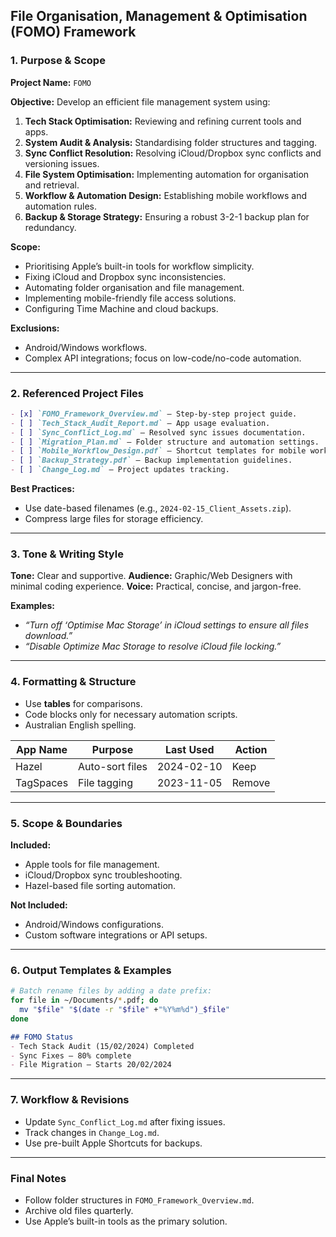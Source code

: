 ## File Organisation, Management & Optimisation (FOMO) Framework

### **1. Purpose & Scope**

**Project Name:** `FOMO`

**Objective:**
Develop an efficient file management system using:
1. **Tech Stack Optimisation:** Reviewing and refining current tools and apps.
2. **System Audit & Analysis:** Standardising folder structures and tagging.
3. **Sync Conflict Resolution:** Resolving iCloud/Dropbox sync conflicts and versioning issues.
4. **File System Optimisation:** Implementing automation for organisation and retrieval.
5. **Workflow & Automation Design:** Establishing mobile workflows and automation rules.
6. **Backup & Storage Strategy:** Ensuring a robust 3-2-1 backup plan for redundancy.

**Scope:**
- Prioritising Apple’s built-in tools for workflow simplicity.
- Fixing iCloud and Dropbox sync inconsistencies.
- Automating folder organisation and file management.
- Implementing mobile-friendly file access solutions.
- Configuring Time Machine and cloud backups.

**Exclusions:**
- Android/Windows workflows.
- Complex API integrations; focus on low-code/no-code automation.

---

### **2. Referenced Project Files**

```markdown
- [x] `FOMO_Framework_Overview.md` – Step-by-step project guide.
- [ ] `Tech_Stack_Audit_Report.md` – App usage evaluation.
- [ ] `Sync_Conflict_Log.md` – Resolved sync issues documentation.
- [ ] `Migration_Plan.md` – Folder structure and automation settings.
- [ ] `Mobile_Workflow_Design.pdf` – Shortcut templates for mobile workflows.
- [ ] `Backup_Strategy.pdf` – Backup implementation guidelines.
- [ ] `Change_Log.md` – Project updates tracking.
```

**Best Practices:**
- Use date-based filenames (e.g., `2024-02-15_Client_Assets.zip`).
- Compress large files for storage efficiency.

---

### **3. Tone & Writing Style**

**Tone:** Clear and supportive.
**Audience:** Graphic/Web Designers with minimal coding experience.
**Voice:** Practical, concise, and jargon-free.

**Examples:**
- *“Turn off ‘Optimise Mac Storage’ in iCloud settings to ensure all files download.”*
- *“Disable Optimize Mac Storage to resolve iCloud file locking.”*

---

### **4. Formatting & Structure**
- Use **tables** for comparisons.
- Code blocks only for necessary automation scripts.
- Australian English spelling.

| App Name   | Purpose          | Last Used   | Action  |
|------------|------------------|-------------|---------|
| Hazel      | Auto-sort files  | 2024-02-10  | Keep    |
| TagSpaces  | File tagging     | 2023-11-05  | Remove  |

---

### **5. Scope & Boundaries**

**Included:**
- Apple tools for file management.
- iCloud/Dropbox sync troubleshooting.
- Hazel-based file sorting automation.

**Not Included:**
- Android/Windows configurations.
- Custom software integrations or API setups.

---

### **6. Output Templates & Examples**

```bash
# Batch rename files by adding a date prefix:
for file in ~/Documents/*.pdf; do
  mv "$file" "$(date -r "$file" +"%Y%m%d")_$file"
done
```

```markdown
## FOMO Status
- Tech Stack Audit (15/02/2024) Completed
- Sync Fixes – 80% complete
- File Migration – Starts 20/02/2024
```

---

### **7. Workflow & Revisions**
- Update `Sync_Conflict_Log.md` after fixing issues.
- Track changes in `Change_Log.md`.
- Use pre-built Apple Shortcuts for backups.

---

### **Final Notes**
- Follow folder structures in `FOMO_Framework_Overview.md`.
- Archive old files quarterly.
- Use Apple’s built-in tools as the primary solution.
